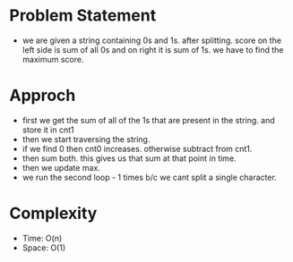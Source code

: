 # Problem Statement
- we are given a string containing 0s and 1s. after splitting. score on the left side is sum of all 0s and on right it is sum of 1s. we have to find the maximum score. 

# Approch
- first we get the sum of all of the 1s that are present in the string. and store it in cnt1
- then we start traversing the string.
- if we find 0 then cnt0 increases. otherwise subtract from cnt1. 
- then sum both. this gives us that sum at that point in time. 
- then we update max. 
- we run the second loop - 1 times b/c we cant split a single character.

# Complexity
- Time: O(n)
- Space: O(1)

